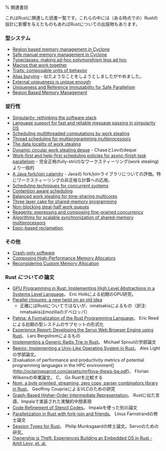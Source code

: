 % 関連書目
<!-- % Bibliography -->

<!-- This is a reading list of material relevant to Rust. It includes prior -->
<!-- research that has - at one time or another - influenced the design of -->
<!-- Rust, as well as publications about Rust. -->
これはRustに関連した読書一覧です。これらの中には（ある時点での）Rustの設計に影響を与えたものもあればRustについての出版物もあります。

<!-- ### Type system -->
### 型システム

<!-- * [Region based memory management in Cyclone](http://209.68.42.137/ucsd-pages/Courses/cse227.w03/handouts/cyclone-regions.pdf) -->
<!-- * [Safe manual memory management in Cyclone](http://www.cs.umd.edu/projects/PL/cyclone/scp.pdf) -->
<!-- * [Typeclasses: making ad-hoc polymorphism less ad hoc](http://www.ps.uni-sb.de/courses/typen-ws99/class.ps.gz) -->
<!-- * [Macros that work together](https://www.cs.utah.edu/plt/publications/jfp12-draft-fcdf.pdf) -->
<!-- * [Traits: composable units of behavior](http://scg.unibe.ch/archive/papers/Scha03aTraits.pdf) -->
<!-- * [Alias burying](http://www.cs.uwm.edu/faculty/boyland/papers/unique-preprint.ps) - We tried something similar and abandoned it. -->
<!-- * [External uniqueness is unique enough](http://www.cs.uu.nl/research/techreps/UU-CS-2002-048.html) -->
<!-- * [Uniqueness and Reference Immutability for Safe Parallelism](https://research.microsoft.com/pubs/170528/msr-tr-2012-79.pdf) -->
<!-- * [Region Based Memory Management](http://www.cs.ucla.edu/~palsberg/tba/papers/tofte-talpin-iandc97.pdf) -->
* [Region based memory management in Cyclone](http://209.68.42.137/ucsd-pages/Courses/cse227.w03/handouts/cyclone-regions.pdf)
* [Safe manual memory management in Cyclone](http://www.cs.umd.edu/projects/PL/cyclone/scp.pdf)
* [Typeclasses: making ad-hoc polymorphism less ad hoc](http://www.ps.uni-sb.de/courses/typen-ws99/class.ps.gz)
* [Macros that work together](https://www.cs.utah.edu/plt/publications/jfp12-draft-fcdf.pdf)
* [Traits: composable units of behavior](http://scg.unibe.ch/archive/papers/Scha03aTraits.pdf)
* [Alias burying](http://www.cs.uwm.edu/faculty/boyland/papers/unique-preprint.ps) - 似たようなことをしようとしましたがやめました。
* [External uniqueness is unique enough](http://www.cs.uu.nl/research/techreps/UU-CS-2002-048.html)
* [Uniqueness and Reference Immutability for Safe Parallelism](https://research.microsoft.com/pubs/170528/msr-tr-2012-79.pdf)
* [Region Based Memory Management](http://www.cs.ucla.edu/~palsberg/tba/papers/tofte-talpin-iandc97.pdf)

<!-- ### Concurrency -->
### 並行性

<!-- * [Singularity: rethinking the software stack](https://research.microsoft.com/pubs/69431/osr2007_rethinkingsoftwarestack.pdf) -->
<!-- * [Language support for fast and reliable message passing in singularity OS](https://research.microsoft.com/pubs/67482/singsharp.pdf) -->
<!-- * [Scheduling multithreaded computations by work stealing](http://supertech.csail.mit.edu/papers/steal.pdf) -->
<!-- * [Thread scheduling for multiprogramming multiprocessors](http://www.eecis.udel.edu/%7Ecavazos/cisc879-spring2008/papers/arora98thread.pdf) -->
<!-- * [The data locality of work stealing](http://www.aladdin.cs.cmu.edu/papers/pdfs/y2000/locality_spaa00.pdf) -->
<!-- * [Dynamic circular work stealing deque](http://citeseerx.ist.psu.edu/viewdoc/download?doi=10.1.1.170.1097&rep=rep1&type=pdf) - The Chase/Lev deque -->
<!-- * [Work-first and help-first scheduling policies for async-finish task parallelism](http://www.cs.rice.edu/%7Eyguo/pubs/PID824943.pdf) - More general than fully-strict work stealing -->
<!-- * [A Java fork/join calamity](http://www.coopsoft.com/ar/CalamityArticle.html) - critique of Java's fork/join library, particularly its application of work stealing to non-strict computation -->
<!-- * [Scheduling techniques for concurrent systems](http://www.stanford.edu/~ouster/cgi-bin/papers/coscheduling.pdf) -->
<!-- * [Contention aware scheduling](http://www.blagodurov.net/files/a8-blagodurov.pdf) -->
<!-- * [Balanced work stealing for time-sharing multicores](http://www.cse.ohio-state.edu/hpcs/WWW/HTML/publications/papers/TR-12-1.pdf) -->
<!-- * [Three layer cake for shared-memory programming](http://dl.acm.org/citation.cfm?id=1953616&dl=ACM&coll=DL&CFID=524387192&CFTOKEN=44362705) -->
<!-- * [Non-blocking steal-half work queues](http://www.cs.bgu.ac.il/%7Ehendlerd/papers/p280-hendler.pdf) -->
<!-- * [Reagents: expressing and composing fine-grained concurrency](http://www.mpi-sws.org/~turon/reagents.pdf) -->
<!-- * [Algorithms for scalable synchronization of shared-memory multiprocessors](https://www.cs.rochester.edu/u/scott/papers/1991_TOCS_synch.pdf) -->
<!-- * [Epoc-based reclamation](https://www.cl.cam.ac.uk/techreports/UCAM-CL-TR-579.pdf). -->
* [Singularity: rethinking the software stack](https://research.microsoft.com/pubs/69431/osr2007_rethinkingsoftwarestack.pdf)
* [Language support for fast and reliable message passing in singularity OS](https://research.microsoft.com/pubs/67482/singsharp.pdf)
* [Scheduling multithreaded computations by work stealing](http://supertech.csail.mit.edu/papers/steal.pdf)
* [Thread scheduling for multiprogramming multiprocessors](http://www.eecis.udel.edu/%7Ecavazos/cisc879-spring2008/papers/arora98thread.pdf)
* [The data locality of work stealing](http://www.aladdin.cs.cmu.edu/papers/pdfs/y2000/locality_spaa00.pdf)
* [Dynamic circular work stealing deque](http://citeseerx.ist.psu.edu/viewdoc/download?doi=10.1.1.170.1097&rep=rep1&type=pdf) - ChaseとLevのdeque
* [Work-first and help-first scheduling policies for async-finish task parallelism](http://www.cs.rice.edu/%7Eyguo/pubs/PID824943.pdf) - 完全正格(fully-strict)なワークスティーリング(work stealing)より一般的
* [A Java fork/join calamity](http://www.coopsoft.com/ar/CalamityArticle.html) - Javaの fork/joinライブラリについての評価。特にワークスティーリングの非正格な計算への応用。
* [Scheduling techniques for concurrent systems](http://www.stanford.edu/~ouster/cgi-bin/papers/coscheduling.pdf)
* [Contention aware scheduling](http://www.blagodurov.net/files/a8-blagodurov.pdf)
* [Balanced work stealing for time-sharing multicores](http://www.cse.ohio-state.edu/hpcs/WWW/HTML/publications/papers/TR-12-1.pdf)
* [Three layer cake for shared-memory programming](http://dl.acm.org/citation.cfm?id=1953616&dl=ACM&coll=DL&CFID=524387192&CFTOKEN=44362705)
* [Non-blocking steal-half work queues](http://www.cs.bgu.ac.il/%7Ehendlerd/papers/p280-hendler.pdf)
* [Reagents: expressing and composing fine-grained concurrency](http://www.mpi-sws.org/~turon/reagents.pdf)
* [Algorithms for scalable synchronization of shared-memory multiprocessors](https://www.cs.rochester.edu/u/scott/papers/1991_TOCS_synch.pdf)
* [Epoc-based reclamation](https://www.cl.cam.ac.uk/techreports/UCAM-CL-TR-579.pdf).

<!-- ### Others -->
### その他

* [Crash-only software](https://www.usenix.org/legacy/events/hotos03/tech/full_papers/candea/candea.pdf)
* [Composing High-Performance Memory Allocators](http://people.cs.umass.edu/~emery/pubs/berger-pldi2001.pdf)
* [Reconsidering Custom Memory Allocation](http://people.cs.umass.edu/~emery/pubs/berger-oopsla2002.pdf)

<!-- ### Papers *about* Rust -->
### Rust *についての* 論文

<!-- * [GPU Programming in Rust: Implementing High Level Abstractions in a -->
<!-- Systems Level -->
<!-- Language](http://www.cs.indiana.edu/~eholk/papers/hips2013.pdf). Early GPU work by Eric Holk. -->
<!-- * [Parallel closures: a new twist on an old -->
<!--   idea](https://www.usenix.org/conference/hotpar12/parallel-closures-new-twist-old-idea) -->
<!--   - not exactly about Rust, but by nmatsakis -->
<!-- * [Patina: A Formalization of the Rust Programming -->
<!--   Language](ftp://ftp.cs.washington.edu/tr/2015/03/UW-CSE-15-03-02.pdf). Early -->
<!--   formalization of a subset of the type system, by Eric Reed. -->
<!-- * [Experience Report: Developing the Servo Web Browser Engine using -->
<!--   Rust](http://arxiv.org/abs/1505.07383). By Lars Bergstrom. -->
<!-- * [Implementing a Generic Radix Trie in -->
<!--   Rust](https://michaelsproul.github.io/rust_radix_paper/rust-radix-sproul.pdf). Undergrad -->
<!--   paper by Michael Sproul. -->
<!-- * [Reenix: Implementing a Unix-Like Operating System in -->
<!--   Rust](http://scialex.github.io/reenix.pdf). Undergrad paper by Alex -->
<!--   Light. -->
<!-- * [Evaluation of performance and productivity metrics of potential -->
<!--   programming languages in the HPC environment] -->
<!--   (http://octarineparrot.com/assets/mrfloya-thesis-ba.pdf). -->
<!--   Bachelor's thesis by Florian Wilkens. Compares C, Go and Rust. -->
<!-- * [Nom, a byte oriented, streaming, zero copy, parser combinators library -->
<!--   in Rust](http://spw15.langsec.org/papers/couprie-nom.pdf). By -->
<!--   Geoffroy Couprie, research for VLC. -->
<!-- * [Graph-Based Higher-Order Intermediate -->
<!--   Representation](http://compilers.cs.uni-saarland.de/papers/lkh15_cgo.pdf). An -->
<!--   experimental IR implemented in Impala, a Rust-like language. -->
<!-- * [Code Refinement of Stencil -->
<!--   Codes](http://compilers.cs.uni-saarland.de/papers/ppl14_web.pdf). Another -->
<!--   paper using Impala. -->
<!-- * [Parallelization in Rust with fork-join and -->
<!--   friends](http://publications.lib.chalmers.se/records/fulltext/219016/219016.pdf). Linus -->
<!--   Farnstrand's master's thesis. -->
<!-- * [Session Types for -->
<!--   Rust](http://munksgaard.me/papers/laumann-munksgaard-larsen.pdf). Philip -->
<!--   Munksgaard's master's thesis. Research for Servo. -->
<!-- * [Ownership is Theft: Experiences Building an Embedded OS in Rust - Amit Levy, et. al.](http://amitlevy.com/papers/tock-plos2015.pdf) -->
* [GPU Programming in Rust: Implementing High Level Abstractions in a
Systems Level
Language](http://www.cs.indiana.edu/~eholk/papers/hips2013.pdf)。 Eric Holkによる初期のGPU研究。
* [Parallel closures: a new twist on an old
  idea](https://www.usenix.org/conference/hotpar12/parallel-closures-new-twist-old-idea)
  - 正確にはRustについてではないが、nmatsakisによるもの（訳注: nmatsakisはmozillaのデベロッパ）
* [Patina: A Formalization of the Rust Programming
  Language](ftp://ftp.cs.washington.edu/tr/2015/03/UW-CSE-15-03-02.pdf)。 Eric Reedによる初期の型システムのサブセットの形式化
* [Experience Report: Developing the Servo Web Browser Engine using
  Rust](http://arxiv.org/abs/1505.07383)。 Lars Bergstromによるもの
* [Implementing a Generic Radix Trie in
  Rust](https://michaelsproul.github.io/rust_radix_paper/rust-radix-sproul.pdf)。 Michael Sproulの学部論文
* [Reenix: Implementing a Unix-Like Operating System in
  Rust](http://scialex.github.io/reenix.pdf)。 Alex Lightの学部論文。
* [Evaluation of performance and productivity metrics of potential
  programming languages in the HPC environment]
  (http://octarineparrot.com/assets/mrfloya-thesis-ba.pdf)。
  Florian Wilkensの卒業論文。 C、 Go Rustを比較する
* [Nom, a byte oriented, streaming, zero copy, parser combinators library
  in Rust](http://spw15.langsec.org/papers/couprie-nom.pdf)。 Geoffroy CouprieによるVLCのための研究
* [Graph-Based Higher-Order Intermediate
  Representation](http://compilers.cs.uni-saarland.de/papers/lkh15_cgo.pdf)。 Rustに似た言語、Impalaで実装された実験的中間表現
* [Code Refinement of Stencil
  Codes](http://compilers.cs.uni-saarland.de/papers/ppl14_web.pdf)。 Impalaを使った別の論文
* [Parallelization in Rust with fork-join and
  friends](http://publications.lib.chalmers.se/records/fulltext/219016/219016.pdf)。 Linus Farnstrandの修士論文
* [Session Types for
  Rust](http://munksgaard.me/papers/laumann-munksgaard-larsen.pdf)。 Philip Munksgaardの修士論文。Servoのための研究。
* [Ownership is Theft: Experiences Building an Embedded OS in Rust - Amit Levy, et. al.](http://amitlevy.com/papers/tock-plos2015.pdf)
